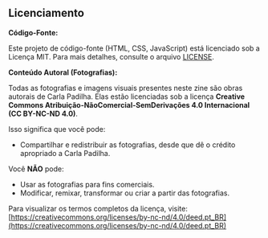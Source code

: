 ## Licenciamento

**Código-Fonte:**

Este projeto de código-fonte (HTML, CSS, JavaScript) está licenciado sob a Licença MIT. Para mais detalhes, consulte o arquivo [LICENSE](LICENSE).

**Conteúdo Autoral (Fotografias):**

Todas as fotografias e imagens visuais presentes neste zine são obras autorais de Carla Padilha. Elas estão licenciadas sob a licença **Creative Commons Atribuição-NãoComercial-SemDerivações 4.0 Internacional (CC BY-NC-ND 4.0)**.

Isso significa que você pode:
* Compartilhar e redistribuir as fotografias, desde que dê o crédito apropriado a Carla Padilha.

Você **NÃO** pode:
* Usar as fotografias para fins comerciais.
* Modificar, remixar, transformar ou criar a partir das fotografias.

Para visualizar os termos completos da licença, visite: [https://creativecommons.org/licenses/by-nc-nd/4.0/deed.pt_BR](https://creativecommons.org/licenses/by-nc-nd/4.0/deed.pt_BR)
